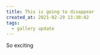 ```yaml
---
title: This is going to disappear
created_at: 2021-02-29 13:30:42
tags:
  - gallery update
---
```


So exciting
